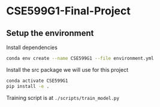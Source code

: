 # CSE599G1-Final-Project

## Setup the environment

Install dependencies

```bash
conda env create --name CSE599G1 --file environment.yml
```

Install the src package we will use for this project

```bash
conda activate CSE599G1
pip install -e .
```


Training script is at `./scripts/train_model.py`
